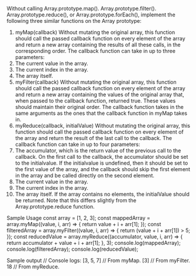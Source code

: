 Without calling Array.prototype.map(). Array.prototype.filter(). Array.prototype.reduce(), or Array.prototype.forEach(), implement the following three similar functions on the Array prototype:
1. myMap(callback)
Without mutating the original array, this function should call the passed callback function on every element of the array and return a new array containing the results of all these calls, in the corresponding order.
The callback function can take in up to three parameters:
1. The current value in the array.
2. The current index in the array.
3. The array itself.
2. myFilter(callback)
Without mutating the original array, this function should call the passed callback function on every element of the array and return a new array containing the values of the original array that, when passed to the callback function, returned true. These values should maintain their original order.
The callback function takes in the same arguments as the ones that the callback function in myMap takes in.
3. myReduce(callback, initialValue)
Without mutating the original array, this function should call the passed callback function on every element of the array and return the result of the last call to the callback.
The callback function can take in up to four parameters:
1. The accumulator, which is the return value of the previous call to the callback. On the first call to the callback, the accumulator should be set to the initialvalue. If the initialvalue is undefined, then it should be set to the first value of the array, and the callback should skip the first element in the array and be called directly on the second element.
2. The current value in the array.
3. The current index in the array.
4. The array itself.
If the array contains no elements, the initialValue should be returned. Note that this differs slightly from the Array.prototype.reduce function.

Sample Usage
const array = [1, 2, 3];
const mappedArray = array.myMap((value, i, arr) => { return value + i + arr[1];
});
const filteredArray = array.myFilter((value, i, arr) => { return (value + i + arr[1]) > 5;
});
const reducedValue = array.myReduce((accumulator, value, i, arr) => { return accumulator + value + i + arr[1];
}, 3);
console.log(mappedArray);
console.log(filteredArray);
console.log(reducedValue);


Sample output
// Console logs:
[3, 5, 7] // From myMap.
[3] // From myFilter.
18 // From myReduce.
